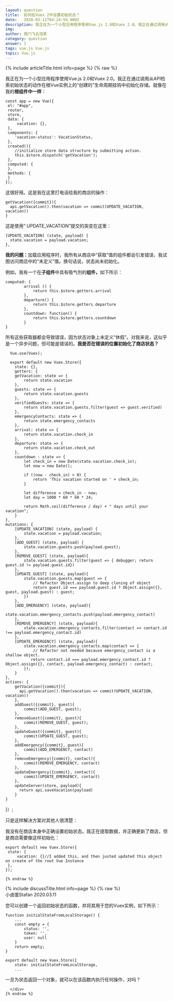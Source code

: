 ```yaml
---
layout: question
title:  如何在Vuex 2中设置初始状态？
date:   2020-03-11T04:24:59.000Z
description: 我正在为一个小型应用程序使用Vue.js 2.0和Vuex 2.0。我正在通过调用从API检索初始状态的动作在根Vue实例上的“创建的”生命周期挂钩中初始...
img: 
author: 西门飞云泡芙
category: question
answer: 1
tags: vue.js Vue.js
topic: Vue.js
---
```

<div class="article-root">
  <div class="article">
    {% include articleTitle.html info=page %}
    {% raw %}
    <div class="article-content"><p><font style="vertical-align: inherit;"><font style="vertical-align: inherit;">我正在为一个小型应用程序使用Vue.js 2.0和Vuex 2.0。</font><font style="vertical-align: inherit;">我正在通过调用从API检索初始状态的动作在根Vue实例上的“创建的”生命周期挂钩中初始化存储。就像在我的</font></font><strong><font style="vertical-align: inherit;"><font style="vertical-align: inherit;">根组件中一样</font></font></strong><font style="vertical-align: inherit;"><font style="vertical-align: inherit;">：</font></font></p>

<pre><code>const app = new Vue({<font></font>
 el: "#app",<font></font>
 router,<font></font>
 store,<font></font>
 data: {<font></font>
     vacation: {},<font></font>
 },<font></font>
 components: {<font></font>
    'vacation-status': VacationStatus,<font></font>
 },<font></font>
 created(){<font></font>
    //initialize store data structure by submitting action.<font></font>
    this.$store.dispatch('getVacation');<font></font>
 },<font></font>
 computed: {<font></font>
 },<font></font>
 methods: {<font></font>
 }<font></font>
});<font></font>
</code></pre>

<p><font style="vertical-align: inherit;"><font style="vertical-align: inherit;">这很好用。</font><font style="vertical-align: inherit;">这是我在这里打电话给我的商店的操作：</font></font></p>

<pre><code>getVacation({commit}){<font></font>
  api.getVacation().then(vacation =&gt; commit(UPDATE_VACATION, vacation))<font></font>
}<font></font>
</code></pre>

<p><font style="vertical-align: inherit;"><font style="vertical-align: inherit;">这是使用“ UPDATE_VACATION”提交的突变在这里： </font></font></p>

<pre><code>[UPDATE_VACATION] (state, payload) {<font></font>
  state.vacation = payload.vacation;<font></font>
},<font></font>
</code></pre>

<p><strong><font style="vertical-align: inherit;"><font style="vertical-align: inherit;">我的问题：</font></font></strong><font style="vertical-align: inherit;"><font style="vertical-align: inherit;">加载应用程序时，我所有从商店中“获取”值的组件都会引发错误，我试图访问商店中的“未定义”值。</font><font style="vertical-align: inherit;">换句话说，状态尚未初始化。</font></font></p>

<p><font style="vertical-align: inherit;"><font style="vertical-align: inherit;">例如，我有一个在</font></font><strong><font style="vertical-align: inherit;"><font style="vertical-align: inherit;">子组件</font></font></strong><font style="vertical-align: inherit;"><font style="vertical-align: inherit;">中具有吸气剂的</font><strong><font style="vertical-align: inherit;">组件，</font></strong><font style="vertical-align: inherit;">如下所示：</font></font></p>

<pre><code>computed: {<font></font>
        arrival () {<font></font>
            return this.$store.getters.arrival<font></font>
        },<font></font>
        departure() {<font></font>
            return this.$store.getters.departure<font></font>
        },<font></font>
        countdown: function() {<font></font>
            return this.$store.getters.countdown<font></font>
        }<font></font>
} <font></font>
</code></pre>

<p><font style="vertical-align: inherit;"><font style="vertical-align: inherit;">所有这些获取器都会导致错误，因为状态对象上未定义“休假”。</font><font style="vertical-align: inherit;">对我来说，这似乎是一个异步问题，但可能是错误的。</font></font><strong><font style="vertical-align: inherit;"><font style="vertical-align: inherit;">我是否在错误的位置初始化了商店状态？</font></font></strong> </p>

<pre><code>  Vue.use(Vuex);<font></font>
<font></font>
  export default new Vuex.Store({<font></font>
    state: {},<font></font>
    getters: {<font></font>
    getVacation: state =&gt; {<font></font>
        return state.vacation<font></font>
    },<font></font>
    guests: state =&gt; {<font></font>
        return state.vacation.guests<font></font>
    },<font></font>
    verifiedGuests: state =&gt; {<font></font>
        return state.vacation.guests.filter(guest =&gt; guest.verified)<font></font>
    },<font></font>
    emergencyContacts: state =&gt; {<font></font>
        return state.emergency_contacts<font></font>
    },<font></font>
    arrival: state =&gt; {<font></font>
        return state.vacation.check_in<font></font>
    },<font></font>
    departure: state =&gt; {<font></font>
        return state.vacation.check_out<font></font>
    },<font></font>
    countdown : state =&gt; {<font></font>
        let check_in = new Date(state.vacation.check_in);<font></font>
        let now = new Date();<font></font>
<font></font>
        if ((now - check_in) &gt; 0) {<font></font>
            return 'This vacation started on ' + check_in;<font></font>
        }<font></font>
<font></font>
        let difference = check_in - now;<font></font>
        let day = 1000 * 60 * 60 * 24;<font></font>
<font></font>
        return Math.ceil(difference / day) + " days until your vacation";<font></font>
    }<font></font>
},<font></font>
mutations: {<font></font>
    [UPDATE_VACATION] (state, payload) {<font></font>
        state.vacation = payload.vacation;<font></font>
    },<font></font>
    [ADD_GUEST] (state, payload) {<font></font>
        state.vacation.guests.push(payload.guest);<font></font>
    },<font></font>
    [REMOVE_GUEST] (state, payload){<font></font>
        state.vacation.guests.filter(guest =&gt; { debugger; return guest.id != payload.guest.id})<font></font>
    },<font></font>
    [UPDATE_GUEST] (state, payload){<font></font>
        state.vacation.guests.map(guest =&gt; {<font></font>
            // Refactor Object.assign to deep cloning of object<font></font>
            return guest.id === payload.guest.id ? Object.assign({}, guest, payload.guest) : guest;<font></font>
        })<font></font>
    },<font></font>
    [ADD_EMERGENCY] (state, payload){<font></font>
        state.vacation.emergency_contacts.push(payload.emergency_contact)<font></font>
    },<font></font>
    [REMOVE_EMERGENCY] (state, payload){<font></font>
        state.vacation.emergency_contacts.filter(contact =&gt; contact.id !== payload.emergency_contact.id)<font></font>
    },<font></font>
    [UPDATE_EMERGENCY] (state, payload){<font></font>
        state.vacation.emergency_contacts.map(contact =&gt; {<font></font>
            // Refactor not needed because emergency_contact is a shallow object.<font></font>
           return contact.id === payload.emergency_contact.id ? Object.assign({}, contact, payload.emergency_contact) : contact;<font></font>
        });<font></font>
    }<font></font>
},<font></font>
actions: {<font></font>
    getVacation({commit}){<font></font>
      api.getVacation().then(vacation =&gt; commit(UPDATE_VACATION, vacation))<font></font>
    },<font></font>
    addGuest({commit}, guest){<font></font>
        commit(ADD_GUEST, guest);<font></font>
    },<font></font>
    removeGuest({commit}, guest){<font></font>
        commit(REMOVE_GUEST, guest);<font></font>
    },<font></font>
    updateGuest({commit}, guest){<font></font>
        commit(UPDATE_GUEST, guest);<font></font>
    },<font></font>
    addEmergency({commit}, guest){<font></font>
        commit(ADD_EMERGENCY, contact)<font></font>
    },<font></font>
    removeEmergency({commit}, contact){<font></font>
        commit(REMOVE_EMERGENCY, contact)<font></font>
    },<font></font>
    updateEmergency({commit}, contact){<font></font>
        commit(UPDATE_EMERGENCY, contact)<font></font>
    },<font></font>
    updateServer(store, payload){<font></font>
      return api.saveVacation(payload)<font></font>
    }<font></font>
}<font></font>
</code></pre>

<p><font style="vertical-align: inherit;"><font style="vertical-align: inherit;">}）;</font></font></p>

<p><font style="vertical-align: inherit;"><font style="vertical-align: inherit;">只是这样解决方案对其他人很清楚： </font></font></p>

<p><font style="vertical-align: inherit;"><font style="vertical-align: inherit;">我没有在商店本身中正确设置初始状态。</font><font style="vertical-align: inherit;">我正在提取数据，并正确更新了商店，但是商店需要像这样初始化：</font></font></p>

<pre><code>export default new Vuex.Store({<font></font>
 state: {<font></font>
     vacation: {}//I added this, and then justed updated this object on create of the root Vue Instance<font></font>
 },<font></font>
});<font></font>
</code></pre></div>
    {% endraw %}
  </div>

  <div class="discuss-wrapper">
    {% include discussTitle.html info=page %}
    {% raw %}
    <div class="discuss-item">
        <div class="discuss-parent">
          <div class="discuss-meta">
            <span class="discuss-user">小卤蛋Stafan</span>
            <span class="discuss-time">2020.03.11</span>
          </div>
          <div class="discuss-comment"><p><font style="vertical-align: inherit;"><font style="vertical-align: inherit;">您可以创建一个返回初始状态的函数，并将其用于您的Vuex实例，如下所示：</font></font></p>

<pre><code>function initialStateFromLocalStorage() {<font></font>
    ...<font></font>
    const empty = {<font></font>
        status: '',<font></font>
        token: '',<font></font>
        user: null<font></font>
    }<font></font>
    return empty;<font></font>
}<font></font>
<font></font>
export default new Vuex.Store({<font></font>
    state: initialStateFromLocalStorage,<font></font>
    ...<font></font>
</code></pre>

<p><font style="vertical-align: inherit;"><font style="vertical-align: inherit;">一旦为状态返回一个对象，就可以在该函数内执行任何操作，对吗？</font></font></p></div>
        </div>
        
      </div>
    {% endraw %}
  </div>
<div>
